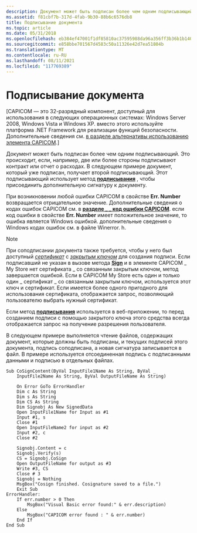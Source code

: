 ```yaml
---
description: Документ может быть подписан более чем одним подписывающий.
ms.assetid: f81cbf7b-317d-4fab-9b30-88b6c6576db8
title: Подписывание документа
ms.topic: article
ms.date: 05/31/2018
ms.openlocfilehash: eb384ef47001f1df85810ac37595988da96a356ff3b36b1b140d1a6f54d0d698
ms.sourcegitcommit: e858bbe701567d4583c50a11326e42d7ea51804b
ms.translationtype: MT
ms.contentlocale: ru-RU
ms.lasthandoff: 08/11/2021
ms.locfileid: "117769389"
---
```

# <a name="cosigning-a-document"></a>Подписывание документа

\[CAPICOM — это 32-разрядный компонент, доступный для использования в следующих операционных системах: Windows Server 2008, Windows Vista и Windows XP. вместо этого используйте платформа .NET Framework для реализации функций безопасности. Дополнительные сведения см. [в разделе альтернативы использованию элемента CAPICOM](alternatives-to-using-capicom.md).\]

Документ может быть подписан более чем одним подписывающий. Это происходит, если, например, две или более стороны подписывают контракт или отчет о расходах. В следующем примере документ, который уже подписан, получает второй подписывающий. Этот подписывающий использует метод [**подписывания**](signeddata-cosign.md) , чтобы присоединить дополнительную сигнатуру к документу.

При возникновении любой ошибки CAPICOM в свойстве **Err. Number** возвращается отрицательное значение. Дополнительные сведения о кодах ошибок CAPICOM см. в [**разделе \_ \_ код ошибки CAPICOM**](capicom-error-code.md). если код ошибки в свойстве **Err. Number** имеет положительное значение, то ошибка является Windows ошибкой. дополнительные сведения о Windows кодах ошибок см. в файле Winerror. h.

> [!Note]
> При соподписании документа также требуется, чтобы у него был доступный [*сертификат*](../secgloss/c-gly.md) с [*закрытым ключом*](../secgloss/p-gly.md) для создания подписи. Если подписавший не указан в вызове метода [**Sign**](signeddata-sign.md) и в элементе CAPICOM \_ My Store нет сертификата \_ со связанным закрытым ключом, метод завершается ошибкой. Если в CAPICOM My Store есть один и только один \_ сертификат \_ со связанным закрытым ключом, используется этот ключ и сертификат. Если имеется более одного пригодного для использования сертификата, отображается запрос, позволяющий пользователю выбрать нужный сертификат.
> 
> Если метод [**подписывания**](signeddata-cosign.md) используется в веб-приложении, то перед созданием подписи с помощью закрытого ключа этого средства всегда отображается запрос на получение разрешения пользователя.

 

В следующем примере выполняется чтение файлов, содержащих документ, которые должны быть подписаны, и текущих подписей этого документа, подпись соподписана, а новая сигнатура записывается в файл. В примере используется отсоединенная подпись с подписанными данными и подписью в отдельных файлах.


```VB
Sub CoSignContent(ByVal InputFile1Name As String, ByVal _
    InputFile2Name As String, ByVal OutputFileName As String)

    On Error GoTo ErrorHandler
    Dim c As String
    Dim s As String
    Dim CS As String
    Dim Signobj As New SignedData
    Open InputFile1Name for Input as #1
    Input #1, s
    Close #1
    Open InputFileName2 for input as #2
    Input #2, c 
    Close #2

    Signobj.Content = c
    Signobj.Verify(s)
    CS = Signobj.CoSign
    Open OutputFileName for output as #3
    Write #3, CS
    Close # 3
    Signobj = Nothing
    MsgBox("Cosign finished. Cosignature saved to a file.")
    Exit Sub
ErrorHandler:
    If err.number > 0 Then
        MsgBox("Visual Basic error found:" & err.description)
    Else
        MsgBox("CAPICOM error found : " & err.number)
    End If
End Sub
```



 

 

